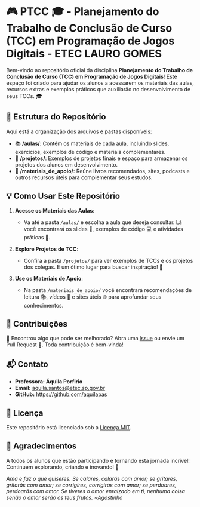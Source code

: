 # 🎮 PTCC 🎓 - Planejamento do Trabalho de Conclusão de Curso (TCC) em Programação de Jogos Digitais - ETEC LAURO GOMES

Bem-vindo ao repositório oficial da disciplina **Planejamento do Trabalho de Conclusão de Curso (TCC) em Programação de Jogos Digitais**! Este espaço foi criado para ajudar os alunos a acessarem os materiais das aulas, recursos extras e exemplos práticos que auxiliarão no desenvolvimento de seus TCCs. 🎓

## 📂 Estrutura do Repositório

Aqui está a organização dos arquivos e pastas disponíveis:

- 📚 **/aulas/**: Contém os materiais de cada aula, incluindo slides, exercícios, exemplos de código e materiais complementares.
- 🚀 **/projetos/**: Exemplos de projetos finais e espaço para armazenar os projetos dos alunos em desenvolvimento.
- 📖 **/materiais_de_apoio/**: Reúne livros recomendados, sites, podcasts e outros recursos úteis para complementar seus estudos.

## 💡 Como Usar Este Repositório

1. **Acesse os Materiais das Aulas**:
   - Vá até a pasta `/aulas/` e escolha a aula que deseja consultar. Lá você encontrará os slides 📑, exemplos de código 💻 e atividades práticas 📝.

2. **Explore Projetos de TCC**:
   - Confira a pasta `/projetos/` para ver exemplos de TCCs e os projetos dos colegas. É um ótimo lugar para buscar inspiração! 🎨

3. **Use os Materiais de Apoio**:
   - Na pasta `/materiais_de_apoio/` você encontrará recomendações de leitura 📚, vídeos 🎥 e sites úteis 🌐 para aprofundar seus conhecimentos.

## 🔧 Contribuições

🔄 Encontrou algo que pode ser melhorado? Abra uma [Issue](https://github.com/aquilapas/ptccDesenvolvimentoJogos/issues) ou envie um Pull Request 🚀. Toda contribuição é bem-vinda!

## 📬 Contato

- **Professora: Áquila Porfirio**
- **Email:** aquila.santos@etec.sp.gov.br
- **GitHub:** https://github.com/aquilapas

## 📜 Licença

Este repositório está licenciado sob a [Licença MIT](LICENSE).

## 🙌 Agradecimentos

A todos os alunos que estão participando e tornando esta jornada incrível! Continuem explorando, criando e inovando! 💪


_Ama e faz o que quiseres. Se calares, calarás com amor; se gritares, gritarás com amor; se corrigires, corrigirás com amor; se perdoares, perdoarás com amor. Se tiveres o amor enraizado em ti, nenhuma coisa senão o amor serão os teus frutos._
_~Agostinho_
